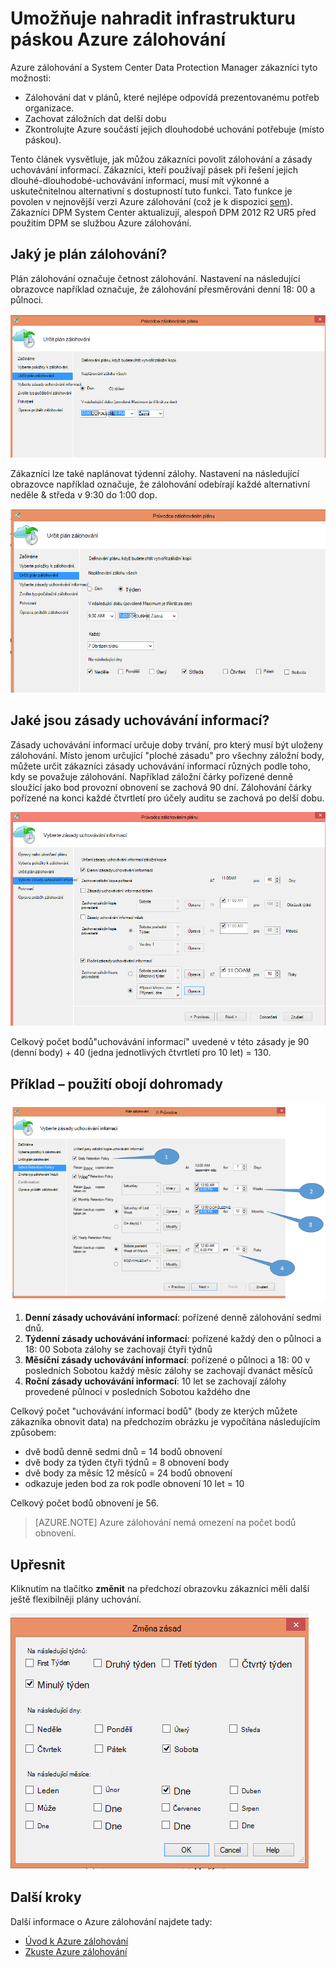 <properties
   pageTitle="Umožňuje nahradit infrastrukturu páskou Azure zálohování | Microsoft Azure"
   description="Zjistěte, jak Azure záložní poskytuje sémantiku páskou profesionálové, která umožňuje zálohování a obnovování dat v Azure"
   services="backup"
   documentationCenter=""
   authors="trinadhk"
   manager="vijayts"
   editor=""/>
<tags
   ms.service="backup"
   ms.devlang="na"
   ms.topic="article"
   ms.tgt_pltfrm="na"
   ms.workload="storage-backup-recovery"
   ms.date="09/27/2016"
   ms.author="jimpark;trinadhk;markgal"/>

# <a name="use-azure-backup-to-replace-your-tape-infrastructure"></a>Umožňuje nahradit infrastrukturu páskou Azure zálohování

Azure zálohování a System Center Data Protection Manager zákazníci tyto možnosti:

- Zálohování dat v plánů, které nejlépe odpovídá prezentovanému potřeb organizace.
- Zachovat záložních dat delší dobu
- Zkontrolujte Azure součástí jejich dlouhodobé uchování potřebuje (místo páskou).

Tento článek vysvětluje, jak můžou zákazníci povolit zálohování a zásady uchovávání informací. Zákazníci, kteří používají pásek při řešení jejich dlouhé-dlouhodobé-uchovávání informací, musí mít výkonné a uskutečnitelnou alternativní s dostupností tuto funkci. Tato funkce je povolen v nejnovější verzi Azure zálohování (což je k dispozici [sem](http://aka.ms/azurebackup_agent)). Zákazníci DPM System Center aktualizují, alespoň DPM 2012 R2 UR5 před použitím DPM se službou Azure zálohování.

## <a name="what-is-the-backup-schedule"></a>Jaký je plán zálohování?
Plán zálohování označuje četnost zálohování. Nastavení na následující obrazovce například označuje, že zálohování přesměrováni denní 18: 00 a půlnoci.

![Denní plán](./media/backup-azure-backup-cloud-as-tape/dailybackupschedule.png)

Zákazníci lze také naplánovat týdenní zálohy. Nastavení na následující obrazovce například označuje, že zálohování odebírají každé alternativní neděle & středa v 9:30 do 1:00 dop.

![Týdenní plán](./media/backup-azure-backup-cloud-as-tape/weeklybackupschedule.png)

## <a name="what-is-the-retention-policy"></a>Jaké jsou zásady uchovávání informací?
Zásady uchovávání informací určuje doby trvání, pro který musí být uloženy zálohování. Místo jenom určující "ploché zásadu" pro všechny záložní body, můžete určit zákazníci zásady uchovávání informací různých podle toho, kdy se považuje zálohování. Například záložní čárky pořízené denně sloužící jako bod provozní obnovení se zachová 90 dní. Zálohování čárky pořízené na konci každé čtvrtletí pro účely auditu se zachová po delší dobu.

![Zásady uchovávání informací](./media/backup-azure-backup-cloud-as-tape/retentionpolicy.png)

Celkový počet bodů"uchovávání informací" uvedené v této zásady je 90 (denní body) + 40 (jedna jednotlivých čtvrtletí pro 10 let) = 130.

## <a name="example--putting-both-together"></a>Příklad – použití obojí dohromady

![Ukázka obrazovky](./media/backup-azure-backup-cloud-as-tape/samplescreen.png)

1. **Denní zásady uchovávání informací**: pořízené denně zálohování sedmi dnů.
2. **Týdenní zásady uchovávání informací**: pořízené každý den o půlnoci a 18: 00 Sobota zálohy se zachovají čtyři týdnů
3. **Měsíční zásady uchovávání informací**: pořízené o půlnoci a 18: 00 v posledních Sobotou každý měsíc zálohy se zachovají dvanáct měsíců
4. **Roční zásady uchovávání informací**: 10 let se zachovají zálohy provedené půlnoci v posledních Sobotou každého dne

Celkový počet "uchovávání informací bodů" (body ze kterých můžete zákazníka obnovit data) na předchozím obrázku je vypočítána následujícím způsobem:

- dvě bodů denně sedmi dnů = 14 bodů obnovení
- dvě body za týden čtyři týdnů = 8 obnovení body
- dvě body za měsíc 12 měsíců = 24 bodů obnovení
- odkazuje jeden bod za rok podle obnovení 10 let = 10

Celkový počet bodů obnovení je 56.

> [AZURE.NOTE] Azure zálohování nemá omezení na počet bodů obnovení.

## <a name="advanced-configuration"></a>Upřesnit
Kliknutím na tlačítko **změnit** na předchozí obrazovku zákazníci měli další ještě flexibilněji plány uchování.

![Úprava](./media/backup-azure-backup-cloud-as-tape/modify.png)

## <a name="next-steps"></a>Další kroky
Další informace o Azure zálohování najdete tady:

- [Úvod k Azure zálohování](backup-introduction-to-azure-backup.md)
- [Zkuste Azure zálohování](backup-try-azure-backup-in-10-mins.md)
